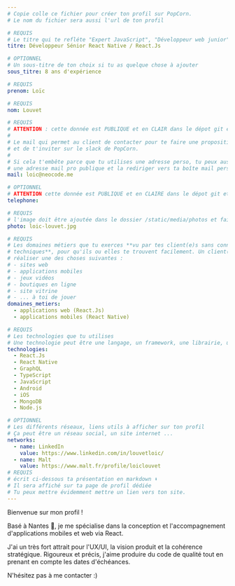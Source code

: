 ```yaml
---
# Copie colle ce fichier pour créer ton profil sur PopCorn.
# Le nom du fichier sera aussi l'url de ton profil

# REQUIS
# Le titre qui te refléte "Expert JavaScript", "Développeur web junior"
titre: Développeur Sénior React Native / React.Js

# OPTIONNEL
# Un sous-titre de ton choix si tu as quelque chose à ajouter
sous_titre: 8 ans d'expérience

# REQUIS
prenom: Loïc

# REQUIS
nom: Louvet

# REQUIS
# ATTENTION : cette donnée est PUBLIQUE et en CLAIR dans le dépot git et sur le site
#
# Le mail qui permet au client de contacter pour te faire une proposition de projet
# et de t'inviter sur le slack de PopCorn.
#
# Si cela t'embête parce que tu utilises une adresse perso, tu peux aussi te créer
# une adresse mail pro publique et la rediriger vers ta boîte mail perso
mail: loic@neocode.me

# OPTIONNEL
# ATTENTION cette donnée est PUBLIQUE et en CLAIRE dans le dépot git et sur le site
telephone:

# REQUIS
# l'image doit être ajoutée dans le dossier /static/media/photos et faire moins de 100ko !
photo: loic-louvet.jpg

# REQUIS
# Les domaines métiers que tu exerces **vu par tes client(e)s sans connaissances
# techniques**, pour qu'ils ou elles te trouvent facilement. Un client(e) veut par exemple
# réaliser une des choses suivantes :
# - sites web
# - applications mobiles
# - jeux vidéos
# - boutiques en ligne
# - site vitrine
# - ... à toi de jouer
domaines_metiers:
  - applications web (React.Js)
  - applications mobiles (React Native)

# REQUIS
# Les technologies que tu utilises
# Une technologie peut être une langage, un framework, une librairie, un CMS ...
technologies:
  - React.Js
  - React Native
  - GraphQL
  - TypeScript
  - JavaScript
  - Android
  - iOS
  - MongoDB
  - Node.js

# OPTIONNEL
# Les différents réseaux, liens utils à afficher sur ton profil
# Ça peut être un réseau social, un site internet ...
networks:
  - name: LinkedIn
    value: https://www.linkedin.com/in/louvetloic/
  - name: Malt
    value: https://www.malt.fr/profile/loiclouvet
# REQUIS
# écrit ci-dessous ta présentation en markdown ⬇️
# Il sera affiché sur ta page de profil dédiée
# Tu peux mettre évidemment mettre un lien vers ton site.
---
```


Bienvenue sur mon profil !

Basé à Nantes 🐘, je me spécialise dans la conception et l'accompagnement d'applications mobiles et web via React.

J'ai un très fort attrait pour l'UX/UI, la vision produit et la cohérence stratégique.
Rigoureux et précis, j'aime produire du code de qualité tout en prenant en compte les dates d'échéances.

N'hésitez pas à me contacter :)
